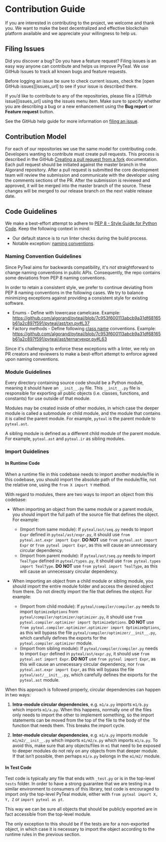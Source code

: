 # Contribution Guide

If you are interested in contributing to the project, we welcome and thank you. We want to make the
best decentralized and effective blockchain platform available and we appreciate your willingness to
help us.

## Filing Issues

Did you discover a bug? Do you have a feature request? Filing issues is an easy way anyone can
contribute and helps us improve PyTeal. We use GitHub Issues to track all known bugs and feature
requests.

Before logging an issue be sure to check current issues, check the [open GitHub issues][issues_url]
to see if your issue is described there.

If you’d like to contribute to any of the repositories, please file a [GitHub issue][issues_url]
using the issues menu item. Make sure to specify whether you are describing a bug or a new
enhancement using the **Bug report** or **Feature request** button.

See the GitHub help guide for more information on [filing an issue](https://help.github.com/en/articles/creating-an-issue).

## Contribution Model

For each of our repositories we use the same model for contributing code. Developers wanting to 
contribute must create pull requests. This process is described in the GitHub [Creating a pull request from a fork](https://help.github.com/en/articles/creating-a-pull-request-from-a-fork)
documentation. Each pull request should be initiated against the master branch in the Algorand
repository.  After a pull request is submitted the core development team will review the submission
and communicate with the developer using the comments sections of the PR. After the submission is
reviewed and approved, it will be merged into the master branch of the source. These changes will be
merged to our release branch on the next viable release date.

## Code Guidelines

We make a best-effort attempt to adhere to [PEP 8 - Style Guide for Python Code](https://www.python.org/dev/peps/pep-0008/).  Keep the following context in mind:
* Our default stance is to run linter checks during the build process.
* Notable exception:  [naming conventions](https://peps.python.org/pep-0008/#naming-conventions).

### Naming Convention Guidelines
Since PyTeal aims for backwards compatibility, it's _not_ straightforward to change naming conventions in public APIs.  Consequently, the repo contains some deviations from PEP 8 naming conventions.

In order to retain a consistent style, we prefer to continue deviating from PEP 8 naming conventions in the following cases.  We try to balance minimizing exceptions against providing a consistent style for existing software.
* Enums - Define with lowercase camelcase.  Example:  https://github.com/algorand/pyteal/blob/7c953f600113abcb9a31df68165b61a2c897f591/pyteal/ast/txn.py#L37
* Factory methods - Define following [class name](https://peps.python.org/pep-0008/#class-names) conventions.  Example:  https://github.com/algorand/pyteal/blob/7c953f600113abcb9a31df68165b61a2c897f591/pyteal/ast/ternaryexpr.py#L63

Since it's challenging to enforce these exceptions with a linter, we rely on PR creators and reviewers to make a best-effort attempt to enforce agreed upon naming conventions.

### Module Guidelines

Every directory containing source code should be a Python module, meaning it should have an `__init__.py` file. This `__init__.py` file is responsible for exporting all public objects (i.e.  classes, functions, and constants) for use outside of that module.

Modules may be created inside of other modules, in which case the deeper module is called a submodule or child module, and the module that contains it is called the parent module. For example, `pyteal` is the parent module to `pyteal.ast`.

A sibling module is defined as a different child module of the parent module. For example, `pyteal.ast` and `pyteal.ir` as sibling modules.

### Import Guidelines

#### In Runtime Code

When a runtime file in this codebase needs to import another module/file in this codebase, you should import the absolute path of the module/file, not the relative one, using the `from X import Y` method.

With regard to modules, there are two ways to import an object from this codebase:

* When importing an object from the same module or a parent module, you should import the full path of the source file that defines the object. For example:
    * (Import from same module): If `pyteal/ast/seq.py` needs to import `Expr` defined in `pyteal/ast/expr.py`, it should use `from pyteal.ast.expr import Expr`. **DO NOT** use `from pyteal.ast import Expr` or `from pyteal import Expr`, as this will cause an unnecessary circular dependency.
    * (Import from parent module): If `pyteal/ast/seq.py` needs to import `TealType` defined in `pyteal/types.py`, it should use `from pyteal.types import TealType`. **DO NOT** use `from pyteal import TealType`, as this will cause an unnecessary circular dependency.

* When importing an object from a child module or sibling module, you should import the entire module folder and access the desired object from there. Do not directly import the file that defines the object. For example:
    * (Import from child module): If `pyteal/compiler/compiler.py` needs to import `OptimizeOptions` from `pyteal/compiler/optimizer/optimizer.py`, it should use `from pyteal.compiler.optimizer import OptimizeOptions`. **DO NOT** use `from pyteal.compiler.optimizer.optimizer import OptimizeOptions`, as this will bypass the file `pyteal/compiler/optimizer/__init__.py`, which carefully defines the exports for the `pyteal.compiler.optimizer` module.
    * (Import from sibling module): If `pyteal/compiler/compiler.py` needs to import `Expr` defined in `pyteal/ast/expr.py`, it should use `from pyteal.ast import Expr`. **DO NOT** use `from pyteal import Expr`, as this will cause an unnecessary circular dependency, nor `from pyteal.ast.expr import Expr`, as this will bypass the file `pyteal/ast/__init__.py`, which carefully defines the
    exports for the `pyteal.ast` module.

When this approach is followed properly, circular dependencies can happen in two ways:
1. **Intra-module circular dependencies**, e.g. `m1/a.py` imports `m1/b.py` which imports `m1/a.py`. 
   When this happens, normally one of the files only needs to import the other to implement something,
   so the import statements can be moved from the top of the file to the body of the function that
   needs them. This breaks the import cycle.

2. **Inter-module circular dependencies**, e.g. `m1/a.py` imports module `m1/m2/__init__.py` which 
   imports `m1/m2/x.py` which imports `m1/a.py`. To avoid this, make sure that any objects/files in
   `m1` that need to be exposed to deeper modules do not rely on any objects from that deeper module.
   If that isn’t possible, then perhaps `m1/a.py` belongs in the `m1/m2/` module.

#### In Test Code

Test code is typically any file that ends with `_test.py` or is in the top-level `tests` folder. In
order to have a strong guarantee that we are testing in a similar environment to consumers of this
library, test code is encouraged to import _only_ the top-level PyTeal module, either with
`from pyteal import X, Y, Z` or `import pyteal as pt`.

This way we can be sure all objects that should be publicly exported are in fact accessible from the top-level module.

The only exception to this should be if the tests are for a non-exported object, in which case it is
necessary to import the object according to the runtime rules in the previous section.
